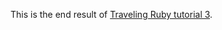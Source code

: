 This is the end result of [Traveling Ruby tutorial 3](https://github.com/phusion/traveling-ruby/blob/master/TUTORIAL-3.md).